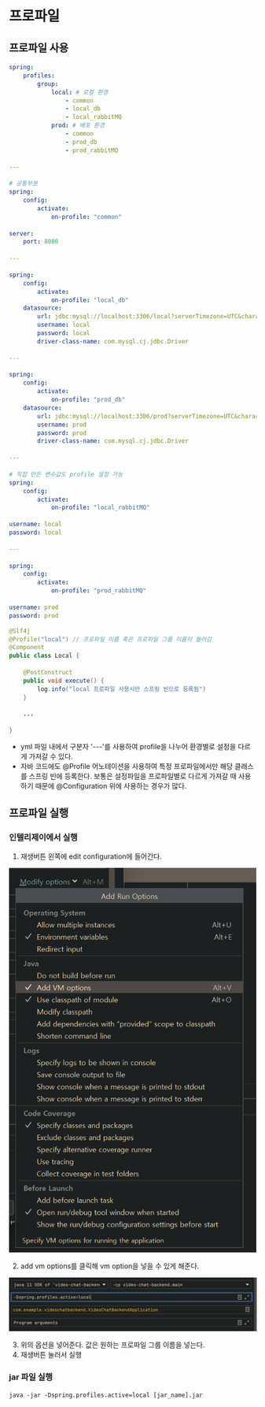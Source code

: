 # 프로파일
## 프로파일 사용
```yml
spring:
    profiles:
        group:
            local: # 로컬 환경
                - common
                - local_db
                - local_rabbitMQ
            prod: # 배포 환경
                - common
                - prod_db
                - prod_rabbitMQ

---

# 공통부분
spring:
    config:
        activate:
            on-profile: "common"

server:
    port: 8080

---

spring:
    config:
        activate:
            on-profile: "local_db"
    datasource:
        url: jdbc:mysql://localhost:3306/local?serverTimezone=UTC&characterEncoding=UTF-8
        username: local
        password: local
        driver-class-name: com.mysql.cj.jdbc.Driver

---

spring:
    config:
        activate:
            on-profile: "prod_db"
    datasource:
        url: jdbc:mysql://localhost:3306/prod?serverTimezone=UTC&characterEncoding=UTF-8
        username: prod
        password: prod
        driver-class-name: com.mysql.cj.jdbc.Driver

---

# 직접 만든 변수값도 profile 설정 가능
spring:
    config:
        activate:
            on-profile: "local_rabbitMQ"

username: local
password: local

---

spring:
    config:
        activate:
            on-profile: "prod_rabbitMQ"

username: prod
password: prod
```
```java
@Slf4j
@Profile("local") // 프로파일 이름 혹은 프로파일 그룹 이름이 들어감
@Component
public class Local {

    @PostConstruct
    public void execute() {
        log.info("local 프로파일 사용시만 스프링 빈으로 등록됨")
    }

    ...

}
```
* yml 파일 내에서 구분자 '---'를 사용하여 profile을 나누어 환경별로 설정을 다르게 가져갈 수 있다.
* 자바 코드에도 @Profile 어노테이션을 사용하여 특정 프로파일에서만 해당 클래스를 스프링 빈에 등록한다. 보통은 설정파일을 프로파일별로 다르게 가져갈 때 사용하기 때문에 @Configuration 위에 사용하는 경우가 많다.
## 프로파일 실행
### 인텔리제이에서 실행
1. 재생버튼 왼쪽에 edit configuration에 들어간다.
<img src="../img/add_vm_option.png"/>

2. add vm options를 클릭해 vm option을 넣을 수 있게 해준다.
<img src="../img/vm_option.png"/>

3. 위의 옵션을 넣어준다. 값은 원하는 프로파일 그룹 이름을 넣는다.
4. 재생버튼 눌러서 실행
### jar 파일 실행
```
java -jar -Dspring.profiles.active=local [jar_name].jar
```